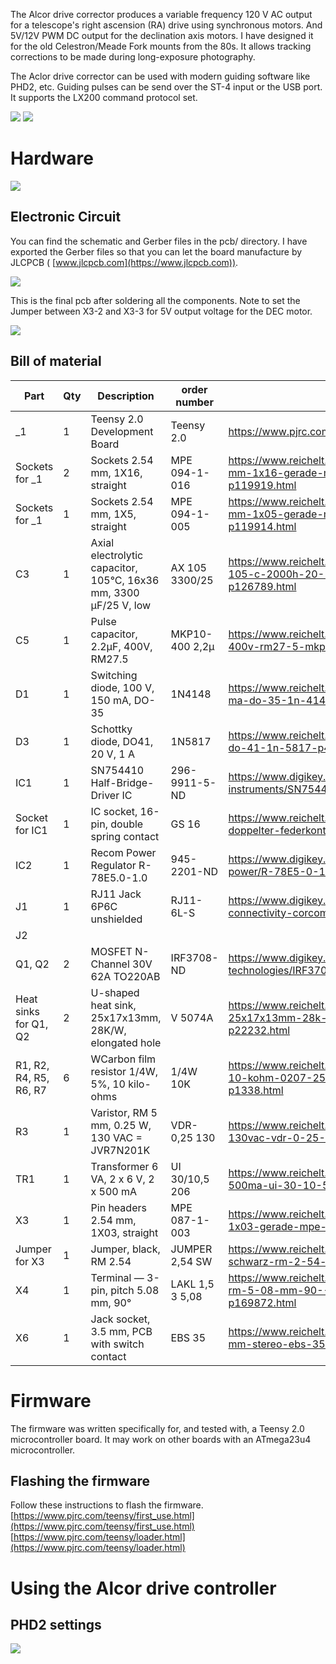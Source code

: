 The Alcor drive corrector produces a variable frequency 120 V AC output for a telescope's right ascension (RA) drive using synchronous motors.
And 5V/12V PWM DC output for the declination axis motors. I have designed it for the old Celestron/Meade Fork mounts from the 80s.
It allows tracking corrections to be made during long-exposure photography.

The Aclor drive corrector can be used with modern guiding software like PHD2, etc. Guiding pulses can be send over the ST-4 input or the USB port. It supports
the LX200 command protocol set.

![](/images/Alcor_Drive_Corrector5.JPG) ![](/images/Alcor_Drive_Corrector6.JPG)


# Hardware

![](/images/Alcor_Drive_Corrector2.JPG)

## Electronic Circuit

You can find the schematic and Gerber files in the pcb/ directory. I have exported the Gerber files so that you can let the board manufacture by JLCPCB ( [www.jlcpcb.com](https://www.jlcpcb.com)).

![](/pcb/alcor3_cpu.png)

This is the final pcb after soldering all the components. Note to set the Jumper between X3-2 and X3-3 for 5V output voltage for the DEC motor.

![](/images/Alcor_Drive_Corrector4.JPG)

## Bill of material

| Part | Qty | Description | order number | Link |
| --- | --- | --- | --- | --- |
| _1 | 1 | Teensy 2.0 Development Board | Teensy 2.0 | https://www.pjrc.com/store/teensy.html |
| Sockets for _1 | 2 | Sockets 2.54 mm, 1X16, straight | MPE 094-1-016 | https://www.reichelt.de/buchsenleisten-2-54-mm-1x16-gerade-mpe-094-1-016-p119919.html |
| Sockets for _1 | 1 | Sockets 2.54 mm, 1X5, straight | MPE 094-1-005 | https://www.reichelt.de/buchsenleisten-2-54-mm-1x05-gerade-mpe-094-1-005-p119914.html |
| C3 | 1 | Axial electrolytic capacitor, 105°C, 16x36 mm, 3300 µF/25 V, low | AX 105 3300/25 | https://www.reichelt.de/elko-axial-3-3-mf-25-v-105-c-2000h-20--ax-105-3300-25-p126789.html |
| C5 | 1 | Pulse capacitor, 2.2µF, 400V, RM27.5 | MKP10-400 2,2µ | https://www.reichelt.de/impulskondensator-2-2-f-400v-rm27-5-mkp10-400-2-2--p173243.html |
| D1 | 1 | Switching diode, 100 V, 150 mA, DO-35 | 1N4148 | https://www.reichelt.de/schalt-diode-100-v-150-ma-do-35-1n-4148-p1730.html |
| D3 | 1 | Schottky diode, DO41, 20 V, 1 A | 1N5817 | https://www.reichelt.de/schottkydiode-20-v-1-a-do-41-1n-5817-p41848.html |
| IC1 | 1 | SN754410 Half-Bridge-Driver IC | 296-9911-5-ND | https://www.digikey.de/de/products/detail/texas-instruments/SN754410NE/380180 |
| Socket for IC1 | 1 | IC socket, 16-pin, double spring contact | GS 16 | https://www.reichelt.de/ic-sockel-16-polig-doppelter-federkontakt-gs-16-p8208.html |
| IC2 | 1 | Recom Power Regulator R-78E5.0-1.0 | 945-2201-ND | https://www.digikey.de/de/products/detail/recom-power/R-78E5-0-1-0/4930585 |
| J1 | 1 | RJ11 Jack 6P6C unshielded | RJ11-6L-S | https://www.digikey.de/de/products/detail/te-connectivity-corcom-filters/RJ11-6L-S/142227 |
| J2 | | | | |
| Q1, Q2 | 2 | MOSFET N-Channel 30V 62A TO220AB | IRF3708-ND | https://www.digikey.de/de/products/detail/infineon-technologies/IRF3708/360319 | 
| Heat sinks for Q1, Q2 | 2 | U-shaped heat sink, 25x17x13mm, 28K/W, elongated hole | V 5074A | https://www.reichelt.de/u-kuehlkoerper-25x17x13mm-28k-w-langloch-v-5074a-p22232.html |
| R1, R2, R4, R5, R6, R7 | 6 | WCarbon film resistor 1/4W, 5%, 10 kilo-ohms | 1/4W 10K | https://www.reichelt.de/widerstand-kohleschicht-10-kohm-0207-250-mw-5--1-4w-10k-p1338.html |
| R3 | 1 | Varistor, RM 5 mm, 0.25 W, 130 VAC = JVR7N201K | VDR-0,25 130 | https://www.reichelt.de/varistor-rm-5mm-0-25w-130vac-vdr-0-25-130-p22308.html |
| TR1 | 1 | Transformer 6 VA, 2 x 6 V, 2 x 500 mA | UI 30/10,5 206 | https://www.reichelt.de/trafo-6va-2x-6v-2x-500ma-ui-30-10-5-206-p27546.html |
| X3 | 1 | Pin headers 2.54 mm, 1X03, straight | MPE 087-1-003 | https://www.reichelt.de/stiftleisten-2-54-mm-1x03-gerade-mpe-087-1-003-p119880.html  |
| Jumper for X3 | 1 | Jumper, black, RM 2.54 | JUMPER 2,54 SW | https://www.reichelt.de/kurzschlussbruecke-schwarz-rm-2-54-jumper-2-54-sw-p9017.html |
| X4 | 1 | Terminal — 3-pin, pitch 5.08 mm, 90° | LAKL 1,5 3 5,08 | https://www.reichelt.de/anschlussklemme-3-pol-rm-5-08-mm-90--lakl-1-5-3-5-08-p169872.html |
| X6 | 1 | Jack socket, 3.5 mm, PCB with switch contact | EBS 35 | https://www.reichelt.de/klinkeneinbaubuchse-3-5-mm-stereo-ebs-35-p7301.html |


# Firmware

The firmware was written specifically for, and tested with, a Teensy 2.0 microcontroller board. It may work on other boards with an ATmega23u4 microcontroller. 

## Flashing the firmware

Follow these instructions to flash the firmware.
[https://www.pjrc.com/teensy/first_use.html](https://www.pjrc.com/teensy/first_use.html)
[https://www.pjrc.com/teensy/loader.html](https://www.pjrc.com/teensy/loader.html)

# Using the Alcor drive controller

## PHD2 settings

![](/images/Alcor3_PHD2_Screenshot1.jpg)


